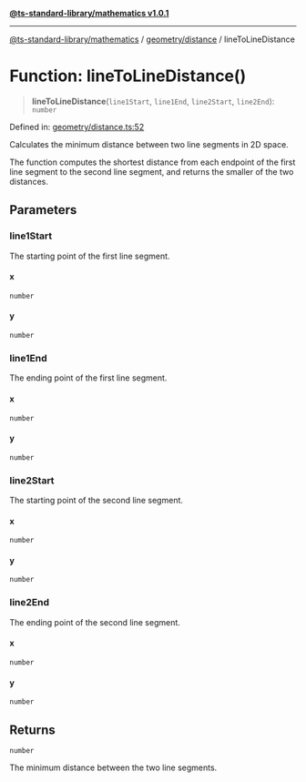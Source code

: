[**@ts-standard-library/mathematics v1.0.1**](../../../README.md)

***

[@ts-standard-library/mathematics](../../../README.md) / [geometry/distance](../README.md) / lineToLineDistance

# Function: lineToLineDistance()

> **lineToLineDistance**(`line1Start`, `line1End`, `line2Start`, `line2End`): `number`

Defined in: [geometry/distance.ts:52](https://github.com/gabaudette/ts-stdlib/blob/7333da76bc775fbabd0907ad8519b912cfc2fe26/packages/mathematics/src/geometry/distance.ts#L52)

Calculates the minimum distance between two line segments in 2D space.

The function computes the shortest distance from each endpoint of the first line segment
to the second line segment, and returns the smaller of the two distances.

## Parameters

### line1Start

The starting point of the first line segment.

#### x

`number`

#### y

`number`

### line1End

The ending point of the first line segment.

#### x

`number`

#### y

`number`

### line2Start

The starting point of the second line segment.

#### x

`number`

#### y

`number`

### line2End

The ending point of the second line segment.

#### x

`number`

#### y

`number`

## Returns

`number`

The minimum distance between the two line segments.
